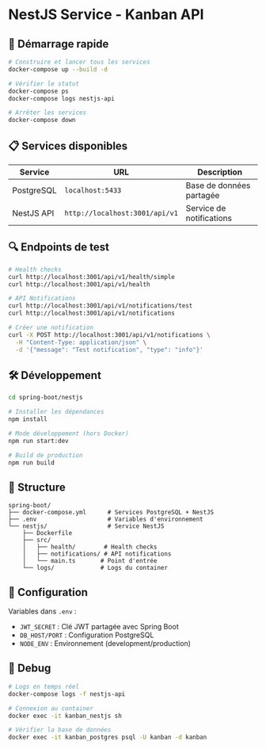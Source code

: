 # NestJS Service - Kanban API

## 🚀 Démarrage rapide

```bash
# Construire et lancer tous les services
docker-compose up --build -d

# Vérifier le statut
docker-compose ps
docker-compose logs nestjs-api

# Arrêter les services
docker-compose down
```

## 📋 Services disponibles

| Service | URL | Description |
|---------|-----|-------------|
| PostgreSQL | `localhost:5433` | Base de données partagée |
| NestJS API | `http://localhost:3001/api/v1` | Service de notifications |

## 🔍 Endpoints de test

```bash
# Health checks
curl http://localhost:3001/api/v1/health/simple
curl http://localhost:3001/api/v1/health

# API Notifications
curl http://localhost:3001/api/v1/notifications/test
curl http://localhost:3001/api/v1/notifications

# Créer une notification
curl -X POST http://localhost:3001/api/v1/notifications \
  -H "Content-Type: application/json" \
  -d '{"message": "Test notification", "type": "info"}'
```

## 🛠️ Développement

```bash
cd spring-boot/nestjs

# Installer les dépendances
npm install

# Mode développement (hors Docker)
npm run start:dev

# Build de production
npm run build
```

## 📁 Structure

```
spring-boot/
├── docker-compose.yml      # Services PostgreSQL + NestJS
├── .env                    # Variables d'environnement
└── nestjs/                 # Service NestJS
    ├── Dockerfile
    ├── src/
    │   ├── health/        # Health checks
    │   ├── notifications/ # API notifications
    │   └── main.ts       # Point d'entrée
    └── logs/             # Logs du container
```

## 🔧 Configuration

Variables dans `.env` :
- `JWT_SECRET` : Clé JWT partagée avec Spring Boot
- `DB_HOST/PORT` : Configuration PostgreSQL
- `NODE_ENV` : Environnement (development/production)

## 🐛 Debug

```bash
# Logs en temps réel
docker-compose logs -f nestjs-api

# Connexion au container
docker exec -it kanban_nestjs sh

# Vérifier la base de données
docker exec -it kanban_postgres psql -U kanban -d kanban
```
